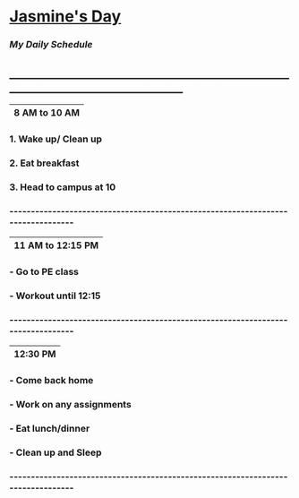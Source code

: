 # **[Jasmine's Day](https://cit82.github.io/jasminec-pub/w2/)**
### ***My Daily Schedule***

## _________________________________________________________________________________

| **8 AM to 10 AM** |
| ----------------- |
### 1. Wake up/ Clean up
### 2. Eat breakfast
### 3. Head to campus at 10

### --------------------------------------------------------------------------------

| **11 AM to 12:15 PM** |
| --------------------- |
### - Go to PE class
### - Workout until 12:15

### --------------------------------------------------------------------------------

| **12:30 PM** |
| ------------ |
### - Come back home
### - Work on any assignments
### - Eat lunch/dinner
### - Clean up and Sleep

### --------------------------------------------------------------------------------